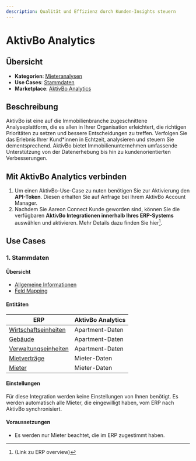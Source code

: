 ```yaml
---
description: Qualität und Effizienz durch Kunden-Insights steuern
---
```


# AktivBo Analytics

## Übersicht

* **Kategorien**: [Mieteranalysen](../kategorien/mieter-analysen.md)
* **Use Cases**: [Stammdaten](../use-cases/stammdaten.md)
* **Marketplace**: [AktivBo Analytics](https://marketplace.aareon.com/de/listings/aktivbo)

## Beschreibung

AktivBo ist eine auf die Immobilienbranche zugeschnittene Analyseplattform, die es allen in Ihrer Organisation erleichtert, die richtigen Prioritäten zu setzen und bessere Entscheidungen zu treffen. Verfolgen Sie das Erlebnis Ihrer Kund\*innen in Echtzeit, analysieren und steuern Sie dementsprechend. AktivBo bietet Immobilienunternehmen umfassende Unterstützung von der Datenerhebung bis hin zu kundenorientierten Verbesserungen.

## Mit AktivBo Analytics verbinden

1. Um einen AktivBo-Use-Case zu nuten benötigen Sie zur Aktivierung den **API-Token**. Diesen erhalten Sie auf Anfrage bei Ihrem AktivBo Account Manager.
2. Nachdem Sie Aareon Connect Kunde geworden sind, können Sie die verfügbaren **AktivBo Integrationen innerhalb Ihres ERP-Systems** auswählen und aktivieren. Mehr Details dazu finden Sie hier[^1].

## Use Cases

### 1. Stammdaten

#### Übersicht

* [Allgemeine Informationen](../use-cases/stammdaten.md)
* [Feld Mapping](https://docs.google.com/spreadsheets/d/1b5iCRsnGxBGTXNzHzaNm0SlfRoIpbRofghzS-7HwbVc/edit#gid=1213044489\&fvid=23969279)

#### Entitäten

| ERP                                                            | AktivBo Analytics |
| -------------------------------------------------------------- | ----------------- |
| [Wirtschaftseinheiten](../entitaeten/wirtschaftseinheiten.md)  | Apartment-Daten   |
| [Gebäude](../entitaeten/gebaeude.md)                           | Apartment-Daten   |
| [Verwaltungseinheiten](../kategorien/eigentuemerverwaltung.md) | Apartment-Daten   |
| [Mietverträge](../entitaeten/mietvertraege.md)                 | Mieter-Daten      |
| [Mieter](../entitaeten/mieter.md)                              | Mieter-Daten      |

#### Einstellungen

Für diese Integration werden keine Einstellungen von Ihnen benötigt. Es werden automatisch alle Mieter, die eingewilligt haben, vom ERP nach AktivBo synchronisiert.

#### Voraussetzungen

* Es werden nur Mieter beachtet, die im ERP zugestimmt haben.

[^1]: (Link zu ERP overview)
